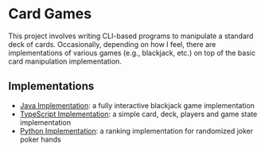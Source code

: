# Card Games

This project involves writing CLI-based programs to manipulate a standard deck of cards. Occasionally, depending on how I feel, there are implementations of various games (e.g., blackjack, etc.) on top of the basic card manipulation implementation.

## Implementations

- [Java Implementation](./java/README.md): a fully interactive blackjack game implementation
- [TypeScript Implementation](./typescript/README.md): a simple card, deck, players and game state implementation
- [Python Implementation](./python/README.md): a ranking implementation for randomized joker poker hands
